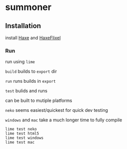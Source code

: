 # summoner

## Installation

install [Haxe](https://haxe.org/) and [HaxeFlixel](https://haxeflixel.com/documentation/install-haxeflixel/)

### Run
run using `lime`

`build` builds to `export` dir

`run` runs builds in `export`

`test` bulids and runs

can be built to mutiple platforms

`neko` seems easiest/quickest for quick dev testing

`windows` and `mac` take a much longer time to fully compile

```
lime test neko
lime test html5
lime test windows
lime test mac
```
